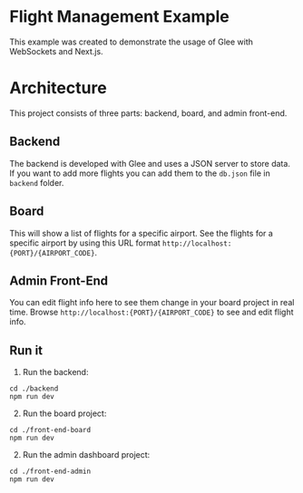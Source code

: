 # Flight Management Example

This example was created to demonstrate the usage of Glee with WebSockets and Next.js.

# Architecture

This project consists of three parts: backend, board, and admin front-end.
## Backend
The backend is developed with Glee and uses a JSON server to store data. If you want to add more flights you can add them to the `db.json` file in `backend` folder.

## Board
This will show a list of flights for a specific airport. See the flights for a specific airport by using this URL format `http://localhost:{PORT}/{AIRPORT_CODE}`.
## Admin Front-End
You can edit flight info here to see them change in your board project in real time. Browse `http://localhost:{PORT}/{AIRPORT_CODE}` to see and edit flight info.

## Run it

1) Run the backend:

```
cd ./backend
npm run dev
```
2) Run the board project:

```
cd ./front-end-board
npm run dev
```
2) Run the admin dashboard project:

```
cd ./front-end-admin
npm run dev
```